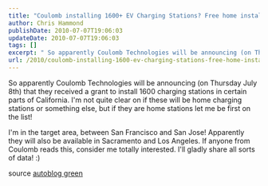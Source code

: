 ```yaml
---
title: "Coulomb installing 1600+ EV Charging Stations? Free home installs?"
author: Chris Hammond
publishDate: 2010-07-07T19:06:03
updateDate: 2010-07-07T19:06:03
tags: []
excerpt: " So apparently Coulomb Technologies will be announcing (on Thursday July 8th) that they received a grant to install 1600 charging stations in certain parts of California. I'm not quite clear on if these will be home charging stations or something else, but if they are home stations let me be first on the list! I'm in the target area, between San Francisco and San Jose! Apparently they will also be available in Sacramento and Los Angeles. If anyone from Coulomb reads this, consider me totally interested. I'll gladly share all sorts of data! :)  source autoblog green  "
url: /2010/coulomb-installing-1600-ev-charging-stations-free-home-installs  # Use the generated URL with year
---
```

<p><span style="font-family: arial, helvetica, sans-serif; color: #333333; font-size: 12px;"> <p>So apparently Coulomb Technologies will be announcing (on Thursday July 8th) that they received a grant to install 1600 charging stations in certain parts of California. I'm not quite clear on if these will be home charging stations or something else, but if they are home stations let me be first on the list!</p> <p>I'm in the target area, between San Francisco and San Jose! Apparently they will also be available in Sacramento and Los Angeles. If anyone from Coulomb reads this, consider me totally interested. I'll gladly share all sorts of data! :) </p> <p>source <a href="https://green.autoblog.com/2010/07/07/coulomb-to-install-1-600-ev-chargers-in-california/" target="_blank">autoblog green</a></p> <br /> </span></p>
